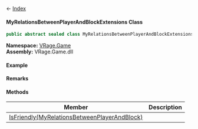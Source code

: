 ← [Index](Api-Index)

#### MyRelationsBetweenPlayerAndBlockExtensions Class

```csharp
public abstract sealed class MyRelationsBetweenPlayerAndBlockExtensions
```

**Namespace:** [VRage.Game](VRage.Game)  
**Assembly:** VRage.Game.dll

#### Example

#### Remarks

#### Methods

|Member|Description|
|---|---|
|[IsFriendly(MyRelationsBetweenPlayerAndBlock)](VRage.Game.MyRelationsBetweenPlayerAndBlockExtensions.IsFriendly)||


